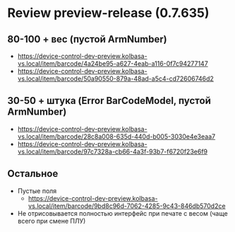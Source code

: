 # Review preview-release (0.7.635)

## 80-100 + вес (пустой ArmNumber)
- https://device-control-dev-preview.kolbasa-vs.local/item/barcode/4a24be95-a627-4eab-a116-0f7c94277147
- https://device-control-dev-preview.kolbasa-vs.local/item/barcode/50a90550-879a-48ad-a5c4-cd72606746d2

## 30-50 + штука (Error BarCodeModel, пустой ArmNumber)
- https://device-control-dev-preview.kolbasa-vs.local/item/barcode/28c8a008-635d-440d-b005-3030e4e3eaa7
- https://device-control-dev-preview.kolbasa-vs.local/item/barcode/97c7328a-cb66-4a3f-93b7-f6720f23e6f9

## Остальное
- Пустые поля
	- https://device-control-dev-preview.kolbasa-vs.local/item/barcode/9bd8c96d-7062-4285-9c43-846db570d2ce
- Не отрисовывается полностью интерфейс при печате с весом (чаще всего при смене ПЛУ)